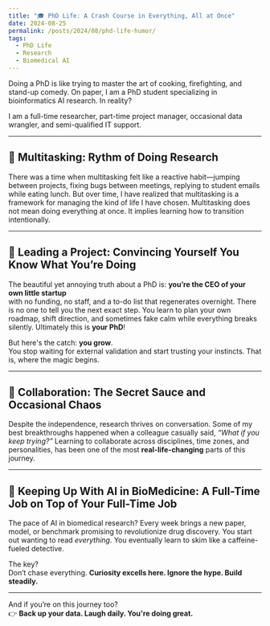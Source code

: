 ```yaml
---
title: "🎓 PhD Life: A Crash Course in Everything, All at Once"
date: 2024-08-25
permalink: /posts/2024/08/phd-life-humor/
tags:
  - PhD Life
  - Research
  - Biomedical AI
---
```



Doing a PhD is like trying to master the art of cooking, firefighting, and stand-up comedy. On paper, I am a PhD student specializing in bioinformatics AI research. In reality? 

I am a full-time researcher, part-time project manager, occasional data wrangler, and semi-qualified IT support. 

---

## 🔄 Multitasking: Rythm of Doing Research

There was a time when multitasking felt like a reactive habit—jumping between projects, fixing bugs between meetings, replying to student emails while eating lunch. But over time, I have realized that multitasking is a framework for managing the kind of life I have chosen. Multitasking does not mean doing everything at once. It implies learning how to transition intentionally. 

---

## 🧠 Leading a Project: Convincing Yourself You Know What You’re Doing

The beautiful yet annoying truth about a PhD is: **you’re the CEO of your own little startup**  
with no funding, no staff, and a to-do list that regenerates overnight. There is no one to tell you the next exact step. You learn to plan your own roadmap, shift direction, and sometimes fake calm while everything breaks silently. Ultimately this is **your PhD**!

But here's the catch: **you grow**.  
You stop waiting for external validation and start trusting your instincts. That is, where the magic begins.

---

## 🤝 Collaboration: The Secret Sauce and Occasional Chaos

Despite the independence, research thrives on conversation. Some of my best breakthroughs happened when a colleague casually said, *“What if you keep trying?”* Learning to collaborate across disciplines, time zones, and personalities, has been one of the most **real-life-changing** parts of this journey.

---

## 🚀 Keeping Up With AI in BioMedicine: A Full-Time Job on Top of Your Full-Time Job

The pace of AI in biomedical research? Every week brings a new paper, model, or benchmark promising to revolutionize drug discovery. You start out wanting to read *everything*. You eventually learn to skim like a caffeine-fueled detective.

The key?  
Don’t chase everything. **Curiosity excells here. Ignore the hype. Build steadily.**

---


And if you’re on this journey too?  
👉 **Back up your data. Laugh daily. You're doing great.**
